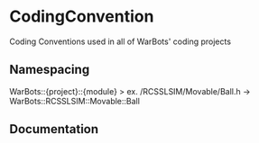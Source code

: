 CodingConvention
================

Coding Conventions used in all of WarBots' coding projects

Namespacing
-----------
WarBots::{project}::{module}
    > ex. /RCSSLSIM/Movable/Ball.h -> WarBots::RCSSLSIM::Movable::Ball

Documentation
-------------
